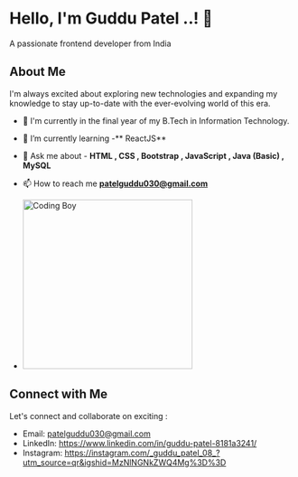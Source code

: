 
# Hello, I'm Guddu Patel ..! 👋 
A passionate frontend developer from India


## About Me

I'm always excited about exploring new technologies and expanding my knowledge to stay up-to-date with the ever-evolving world of this era.

- 🔭 I'm currently in the final year of my B.Tech in Information Technology.

- 🌱 I’m currently learning -** ReactJS**

- 💬 Ask me about - **HTML , CSS , Bootstrap , JavaScript , Java (Basic) , MySQL**

- 📫 How to reach me **patelguddu030@gmail.com**

- <img src="https://camo.githubusercontent.com/c1dcb74cc1c1835b1d716f5051499a2814c683c806b15f04b0eba492863703e9/68747470733a2f2f63646e2e6472696262626c652e636f6d2f75736572732f3733303730332f73637265656e73686f74732f363538313234332f6176656e746f2e676966" alt="Coding Boy" height="300px"/>

## Connect with Me

Let's connect and collaborate on exciting :

- Email: patelguddu030@gmail.com
- LinkedIn: https://www.linkedin.com/in/guddu-patel-8181a3241/
- Instagram: https://instagram.com/_guddu_patel_08_?utm_source=qr&igshid=MzNlNGNkZWQ4Mg%3D%3D


